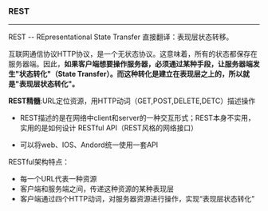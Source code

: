 ### REST

---

REST -- REpresentational State Transfer 直接翻译：表现层状态转移。

互联网通信协议HTTP协议，是一个无状态协议。这意味着，所有的状态都保存在服务器端。因此，**如果客户端想要操作服务器，必须通过某种手段，让服务器端发生"状态转化"（State Transfer）。而这种转化是建立在表现层之上的，所以就是"表现层状态转化"。**

**REST精髓**:URL定位资源，用HTTP动词（GET,POST,DELETE,DETC）描述操作

- REST描述的是在网络中client和server的一种交互形式；REST本身不实用，实用的是如何设计 RESTful API（REST风格的网络接口）

- 可以将web、IOS、Andord统一使用一套API




RESTful架构特点：

- 每一个URL代表一种资源
- 客户端和服务端之间，传递这种资源的某种表现层
- 客户端通过四个HTTP动词，对服务器资源进行操作，实现“表现层状态转化”